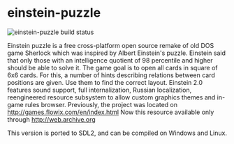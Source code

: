 # einstein-puzzle

![einstein-puzzle build status](https://api.travis-ci.org/ptitSeb/einstein-puzzle.png "einstein-puzzle build status")

Einstein puzzle is a free cross-platform open source remake of old DOS game Sherlock which was inspired by Albert Einstein's puzzle. Einstein said that only those with an intelligence quotient of 98 percentile and higher should be able to solve it.   The game goal is to open all cards in square of 6x6 cards. For this, a number of hints describing relations between card positions are given. Use them to find the correct layout.  Einstein 2.0 features sound support, full internalization, Russian localization, reengineered resource subsystem to allow custom graphics themes and in-game rules browser.   Previously, the project was located on http://games.flowix.com/en/index.html Now this resource available only through http://web.archive.org

This version is ported to SDL2, and can be compiled on Windows and Linux.